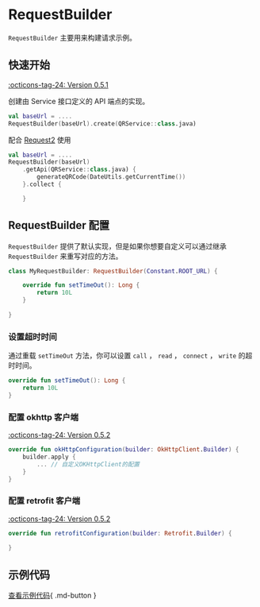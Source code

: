 # RequestBuilder

`RequestBuilder` 主要用来构建请求示例。

## 快速开始

[:octicons-tag-24: Version 0.5.1](https://ave.entropy2020.cn/version/VastTools/#051)

创建由 Service 接口定义的 API 端点的实现。

```kotlin
val baseUrl = ....
RequestBuilder(baseUrl).create(QRService::class.java)
```

配合 [Request2](https://ave.entropy2020.cn/documents/VastTools/core-topics/connectivity/performing-network-operations/Request2/) 使用

```kotlin
val baseUrl = ....
RequestBuilder(baseUrl)
    .getApi(QRService::class.java) {
        generateQRCode(DateUtils.getCurrentTime())
    }.collect {

    }
```

## RequestBuilder 配置

`RequestBuilder` 提供了默认实现，但是如果你想要自定义可以通过继承 `RequestBuilder` 来重写对应的方法。

```kotlin
class MyRequestBuilder: RequestBuilder(Constant.ROOT_URL) {

    override fun setTimeOut(): Long {
        return 10L
    }
    
}
```

### 设置超时时间

通过重载 `setTimeOut` 方法，你可以设置 `call` ， `read` ， `connect` ， `write` 的超时时间。

```kotlin
override fun setTimeOut(): Long {
    return 10L
}
```

### 配置 okhttp 客户端

[:octicons-tag-24: Version 0.5.2](https://ave.entropy2020.cn/version/VastTools/#052)

```kotlin
override fun okHttpConfiguration(builder: OkHttpClient.Builder) {
    builder.apply { 
        ... // 自定义OKHttpClient的配置
    }
}
```

### 配置 retrofit 客户端

[:octicons-tag-24: Version 0.5.2](https://ave.entropy2020.cn/version/VastTools/#052)

```kotlin
override fun retrofitConfiguration(builder: Retrofit.Builder) {
    
}
```

## 示例代码

[查看示例代码](https://github.com/SakurajimaMaii/Android-Vast-Extension/blob/develop/app-compose/src/main/kotlin/com/ave/vastgui/appcompose/example/net/NetRequestBuilder.kt){ .md-button }
